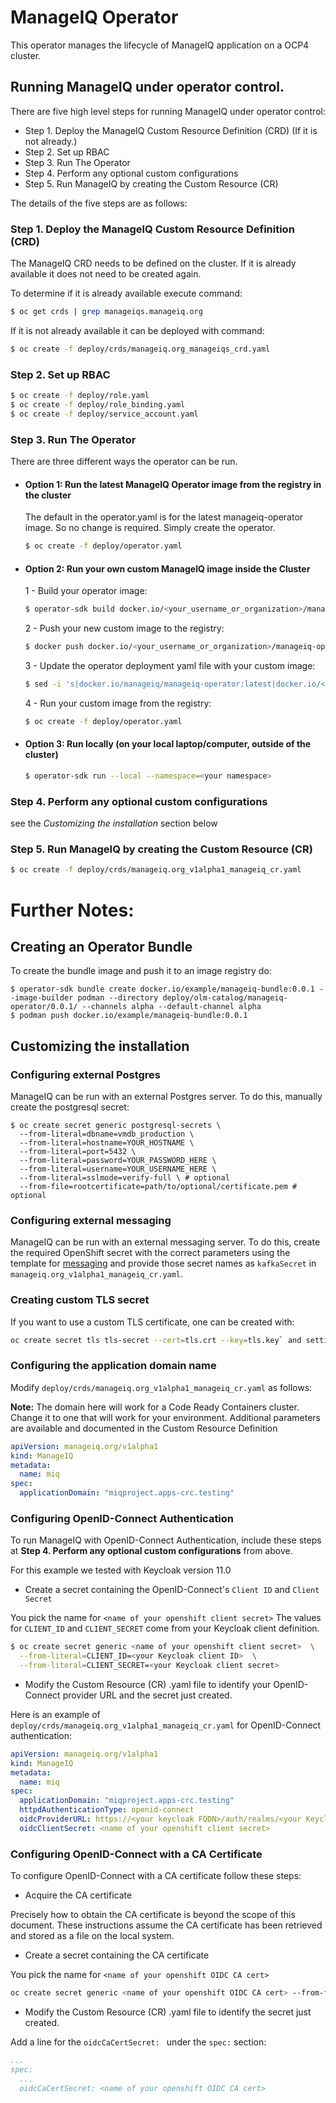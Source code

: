 # ManageIQ Operator

This operator manages the lifecycle of ManageIQ application on a OCP4 cluster.


## Running ManageIQ under operator control.

There are five high level steps for running ManageIQ under operator control:

  + Step 1. Deploy the ManageIQ Custom Resource Definition (CRD) (If it is not already.)
  + Step 2. Set up RBAC
  + Step 3. Run The Operator
  + Step 4. Perform any optional custom configurations
  + Step 5. Run ManageIQ by creating the Custom Resource (CR)

The details of the five steps are as follows:

### Step 1. Deploy the ManageIQ Custom Resource Definition (CRD)

The ManageIQ CRD needs to be defined on the cluster.  If it is already available it does not need to be created again.

To determine if it is already available execute command:

```bash
$ oc get crds | grep manageiqs.manageiq.org
```

If it is not already available it can be deployed with command:

```bash
$ oc create -f deploy/crds/manageiq.org_manageiqs_crd.yaml
```

### Step 2. Set up RBAC

```bash
$ oc create -f deploy/role.yaml
$ oc create -f deploy/role_binding.yaml
$ oc create -f deploy/service_account.yaml
```

### Step 3. Run The Operator

There are three different ways the operator can be run.


+ #### Option 1: Run the latest ManageIQ Operator image from the registry in the cluster

  The default in the operator.yaml is for the latest manageiq-operator image.
  So no change is required. Simply create the operator.

  ```bash
  $ oc create -f deploy/operator.yaml
  ```

+ #### Option 2: Run your own custom ManageIQ image inside the Cluster

  1 - Build your operator image:

    ```bash
    $ operator-sdk build docker.io/<your_username_or_organization>/manageiq-operator:latest
    ```

  2 - Push your new custom image to the registry:

    ```bash
    $ docker push docker.io/<your_username_or_organization>/manageiq-operator:latest
    ```

  3 - Update the operator deployment yaml file with your custom image:

    ```bash
    $ sed -i 's|docker.io/manageiq/manageiq-operator:latest|docker.io/<your_username_or_organization>/manageiq-operator:latest|g' deploy/operator.yaml
    ```

  4 - Run your custom image from the registry:

    ```bash
    $ oc create -f deploy/operator.yaml
    ```

+ #### Option 3: Run locally (on your local laptop/computer, outside of the cluster)

  ```bash
  $ operator-sdk run --local --namespace=<your namespace>
  ```

### Step 4. Perform any optional custom configurations

see the *Customizing the installation* section below

### Step 5. Run ManageIQ by creating the Custom Resource (CR)

```bash
$ oc create -f deploy/crds/manageiq.org_v1alpha1_manageiq_cr.yaml
```

# Further Notes:

## Creating an Operator Bundle

To create the bundle image and push it to an image registry do:

```
$ operator-sdk bundle create docker.io/example/manageiq-bundle:0.0.1 --image-builder podman --directory deploy/olm-catalog/manageiq-operator/0.0.1/ --channels alpha --default-channel alpha
$ podman push docker.io/example/manageiq-bundle:0.0.1
```

## Customizing the installation

### Configuring external Postgres

ManageIQ can be run with an external Postgres server. To do this, manually create the postgresql secret:
```
$ oc create secret generic postgresql-secrets \
  --from-literal=dbname=vmdb_production \
  --from-literal=hostname=YOUR_HOSTNAME \
  --from-literal=port=5432 \
  --from-literal=password=YOUR_PASSWORD_HERE \
  --from-literal=username=YOUR_USERNAME_HERE \
  --from-literal=sslmode=verify-full \ # optional
  --from-file=rootcertificate=path/to/optional/certificate.pem # optional
```

### Configuring external messaging

ManageIQ can be run with an external messaging server. To do this, create the required OpenShift secret with the correct parameters using the template for [messaging](/templates/app/kafka-secrets.yaml) and provide those secret names as `kafkaSecret` in `manageiq.org_v1alpha1_manageiq_cr.yaml`.

### Creating custom TLS secret

If you want to use a custom TLS certificate, one can be created with:

```bash
oc create secret tls tls-secret --cert=tls.crt --key=tls.key` and setting the secret name as `tlsSecret` in `manageiq.org_v1alpha1_manageiq_cr.yaml`.
```

### Configuring the application domain name

Modify `deploy/crds/manageiq.org_v1alpha1_manageiq_cr.yaml` as follows:

**Note:** The domain here will work for a Code Ready Containers cluster. Change it to one that will work for your environment.
Additional parameters are available and documented in the Custom Resource Definition

```yaml
apiVersion: manageiq.org/v1alpha1
kind: ManageIQ
metadata:
  name: miq
spec:
  applicationDomain: "miqproject.apps-crc.testing"
```

### Configuring OpenID-Connect Authentication

To run ManageIQ with OpenID-Connect Authentication, include these steps at **Step 4. Perform any optional custom configurations** from above.

For this example we tested with Keycloak version 11.0

+ Create a secret containing the OpenID-Connect's `Client ID` and `Client Secret`

You pick the name for `<name of your openshift client secret>`
The values for `CLIENT_ID` and `CLIENT_SECRET` come from your Keycloak client definition.

```bash
$ oc create secret generic <name of your openshift client secret>  \
  --from-literal=CLIENT_ID=<your Keycloak client ID>  \
  --from-literal=CLIENT_SECRET=<your Keycloak client secret>
```

+ Modify the Custom Resource (CR) .yaml file to identify your OpenID-Connect provider URL and the secret just created.

Here is an example of `deploy/crds/manageiq.org_v1alpha1_manageiq_cr.yaml` for OpenID-Connect authentication:

```yaml
apiVersion: manageiq.org/v1alpha1
kind: ManageIQ
metadata:
  name: miq
spec:
  applicationDomain: "miqproject.apps-crc.testing"
  httpdAuthenticationType: openid-connect
  oidcProviderURL: https://<your keycloak FQDN>/auth/realms/<your Keycloak Realm>/.well-known/openid-configuration
  oidcClientSecret: <name of your openshift client secret>
```

### Configuring OpenID-Connect with a CA Certificate

To configure OpenID-Connect with a CA certificate follow these steps:

+ Acquire the CA certificate

Precisely how to obtain the CA certificate is beyond the scope of this document. These instructions assume the CA certificate has been retrieved and stored as a file on the local system.

+ Create a secret containing the CA certificate

You pick the name for `<name of your openshift OIDC CA cert>`

```bash
oc create secret generic <name of your openshift OIDC CA cert> --from-file=<path to your OIDC CA cert file>
```

+ Modify the Custom Resource (CR) .yaml file to identify the secret just created.

Add a line for the `oidcCaCertSecret: ` under the `spec:` section:

```yaml
...
spec:
  ...
  oidcCaCertSecret: <name of your openshift OIDC CA cert>
```
